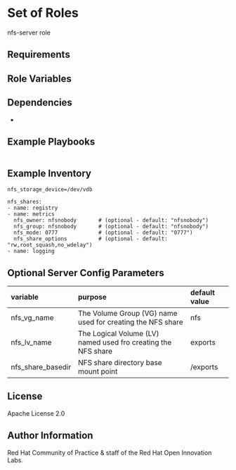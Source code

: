 




Set of Roles
============
nfs-server role


Requirements
------------



Role Variables
--------------

Dependencies
------------

*

Example Playbooks
----------------

```
```



Example Inventory
----------------

```
nfs_storage_device=/dev/vdb

nfs_shares:
- name: registry
- name: metrics
  nfs_owner: nfsnobody       # (optional - default: "nfsnobody")
  nfs_group: nfsnobody       # (optional - default: "nfsnobody")
  nfs_mode: 0777             # (optional - default: "0777")
  nfs_share_options          # (optional - default: "rw,root_squash,no_wdelay")
- name: logging
```

Optional Server Config Parameters
----------------

| variable | purpose | default value |
|:---------|:--------|:--------------|
|nfs_vg_name|The Volume Group (VG) name used for creating the NFS share|nfs|
|nfs_lv_name|The Logical Volume (LV) named used fro creating the NFS share|exports|
|nfs_share_basedir|NFS share directory base mount point|/exports|



License
-------

Apache License 2.0


Author Information
------------------

Red Hat Community of Practice & staff of the Red Hat Open Innovation Labs.
